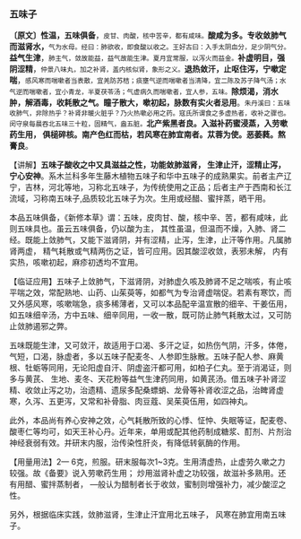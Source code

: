 ### 五味子

**〔原文〕性温，五味俱备**，<small>皮甘、肉酸，核中苦辛，都有咸味。</small>**酸咸为多。专收敛肺气而滋肾水，**<small>气为水母。经曰：肺欲收，即食酸以收之。王好古曰：入手太阴血分，足少阴气分。</small>**益气生津**，<small>肺主气，敛故能益，益气故能生津。夏月宜常服，以泻火而益金。</small>**补虚明目，强阴涩精**，<small>仲景八味丸，加之补肾，盖内核似肾，象形之义。</small>**退热敛汗，止呕住泻，宁嗽定喘**，<small>感风寒而喘嗽者当表散，宜羌防苏桔；痰壅气逆而喘嗽者当清降，宜二陈及苏子降气汤；水气逆而喘嗽者，宜小青龙，半夏茯苓汤；气虚病久而喘嗽者，宜人参，五味。</small>**除烦渴，消水肿，解酒毒，收耗散之气。瞳子散大，嗽初起，脉数有实火者忌用**。<small>朱丹溪曰：五味收肺气，非除热乎？补肾非暖火脏乎？乃火热嗽必用之药。寇氏所谓食之多虚热者，收补之骤也。闵守泉每晨吞北五味三十粒，固精气，盎五脏。</small>**北产紫黑者良。入滋补药蜜浸蒸，入劳嗽药生用， 俱槌碎核。南产色红而枯，若风寒在肺宜南者。苁蓉为使。恶萎蕤。熬膏良**。

【讲解】**五味子酸收之中又具滋益之性，功能敛肺滋肾， 生津止汗，涩精止泻，宁心安神**。系木兰科多年生藤木植物五味子和华中五味子的成熟果实。前者主产辽宁，吉林，河北等地，习称北五味子，为传统使用之正品；后者主产于西南和长江流域，习称南五味子,品质较北五味子为次。生用或经醋、蜜拌蒸，晒干用。

本品五味俱备，《新修本草》谓：五味，皮肉甘、酸，核中辛、苦，都有咸味，此则五味具也。虽云五味俱备，仍以酸为主， 其性虽温，但温而不燥，入肺、肾二经。既能上敛肺气，又能下滋肾阴，并有涩精，止泻，生津，止汗等作用。凡属肺肾两虚， 精气耗散或气精两伤之证，皆可应用。因其酸涩收敛，表邪未解， 内有实热，咳嗽初起，麻疹初透均不宜用。

【临证应用】五味子上敛肺气，下滋肾阴，对肺虚久咳及肺肾不足之喘咳，有止咳平喘之效，常配熟地、山药、山茱萸等，如都气为专治肾虚喘促。若素有寒饮，而又外感风寒，咳嗽喘急，痰多稀薄者，又可以本品配辛温宣散的细辛、干姜伍用，如五味细辛汤，方中五味、细辛同用，一收一散，既可防止肺气耗散太过，又可防止敛肺遏邪之弊。	

五味既能生津，又可敛汗，故适用于口渴、多汗之证，如热伤气阴，汗多，体倦，气短，口渴，脉虚者，多以五味子配麦冬、人参即生脉散。五味子配人参、麻黄根、牡蛎等同用，无论阳虚自汗、阴虚盗汗都可用，如柏子仁丸。至于消渴证，则多与黄芪、 生地、麦冬、天花粉等益气生津药同用，如黄芪汤。借五味子补肾涩精、收敛止泻之功，治遗精、遗尿多配桑螵蛸、龙骨等补肾收涩之品，治睥肾虚寒，久泻、五更泻，又常和补骨脂、肉豆蔻、吴茱萸伍用，如四神丸。	

此外，本品尚有养心安神之效，心气耗散所致的心悸、怔忡、失眠等证，配麦卷、酸枣仁等均可，如天王补心丹。近年来，单用或配其他药制成糖浆、酊剂、片剂治神经衰弱有效。并研末内服，治传染性肝炎，有降低转氨酶的作用。

【用量用法】2— 6克，煎服。研末服每次1~3克。生用清虚热，止虚劳久嗽之力较强。故《备要》说入劳嗽药生用； 炒用滋肾补虚之功较强，故滋补多熟用。还有用醋、蜜拌蒸制者， —般认为醋制者长于收敛，蜜制则增强补力，减少酸涩之性。

另外，根据临床实践，敛肺滋肾，生津止汗宜用北五味子， 风寒在肺宜用南五味子。 
